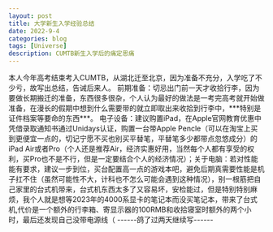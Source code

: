 ```yaml
---
layout: post
title: 大学新生入学经验总结
date: 2022-9-4
categories: blog
tags: [Universe]
description: CUMTB新生入学后的痛定思痛
---
```

<article>
    本人今年高考结束考入CUMTB，从湖北迁至北京，因为准备不充分，入学吃了不少亏，故写出总结，告诫后来人。
    前期准备：切忌出门前一天才收拾行李，因为要做长期搬迁的准备，东西很多很杂，个人认为最好的做法是一考完高考就开始做准备，在漫长的假期中想到什么需要带的就立即取出来收拾到行李中，***特别是证件档案等要命的东西***。
    电子设备：建议购置iPad，在Apple官网教育优惠中凭借录取通知书通过Unidays认证，购置一台带Apple Pencle（可以在淘宝上买到更便宜一点的，切记宁愿不买也别买平替笔，平替笔多少都带点忽悠成分）的iPad Air或者Pro（个人还是推荐Air，经济实惠好用，当然每个人都有享受的权利，买Pro也不是不行，但是一定要结合个人的经济情况）；关于电脑：若对性能能有要求，建议一步到位，买台配置高一点的游戏本吧，避免后期真需要性能是机子扛不住（虽然可能性不大，计科也不怎么可能会遇到这种情况），别一根筋把自己家里的台式机带来，台式机东西太多了又容易坏，安检能过，但是特别特别麻烦，我个人就是想等2023年的4000系显卡的笔记本而没买笔记本，带来了台式机,代价是一个额外的行李箱、寄显示器的100RMB和收拾寝室时额外的两个小时，最后还发现自己没带电源线（
    ------鸽了过两天继续写------
</article>